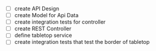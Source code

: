 - [ ] create API Design
- [ ] create Model for Api Data
- [ ] create integration tests for controller
- [ ] create REST Controller
- [ ] define tabletop service
- [ ] create integration tests that test the border of tabletop  